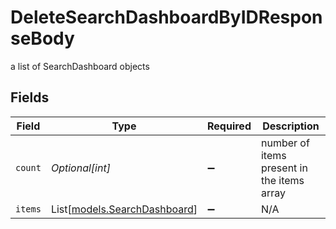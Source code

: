 # DeleteSearchDashboardByIDResponseBody

a list of SearchDashboard objects


## Fields

| Field                                                        | Type                                                         | Required                                                     | Description                                                  |
| ------------------------------------------------------------ | ------------------------------------------------------------ | ------------------------------------------------------------ | ------------------------------------------------------------ |
| `count`                                                      | *Optional[int]*                                              | :heavy_minus_sign:                                           | number of items present in the items array                   |
| `items`                                                      | List[[models.SearchDashboard](../models/searchdashboard.md)] | :heavy_minus_sign:                                           | N/A                                                          |
